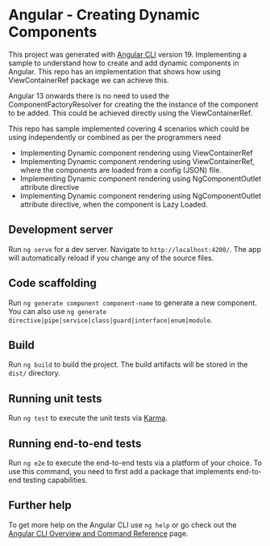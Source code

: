 # Angular - Creating Dynamic Components

This project was generated with [Angular CLI](https://github.com/angular/angular-cli) version 19.
Implementing a sample to understand how to create and add dynamic components in Angular. This repo has an implementation that shows how using ViewContainerRef package we can achieve this.

Angular 13 onwards there is no need to used the ComponentFactoryResolver for creating the the instance of the component to be added. 
This could be achieved directly using the ViewContainerRef.

This repo has sample implemented covering 4 scenarios which could be using independently or combined as per the programmers need 
- Implementing Dynamic component rendering using ViewContainerRef
- Implementing Dynamic component rendering using ViewContainerRef, where the components are loaded from a config (JSON) file.
- Implementing Dynamic component rendering using NgComponentOutlet attribute directive 
- Implementing Dynamic component rendering using NgComponentOutlet attribute directive, when the component is Lazy Loaded.



## Development server

Run `ng serve` for a dev server. Navigate to `http://localhost:4200/`. The app will automatically reload if you change any of the source files.

## Code scaffolding

Run `ng generate component component-name` to generate a new component. You can also use `ng generate directive|pipe|service|class|guard|interface|enum|module`.

## Build

Run `ng build` to build the project. The build artifacts will be stored in the `dist/` directory.

## Running unit tests

Run `ng test` to execute the unit tests via [Karma](https://karma-runner.github.io).

## Running end-to-end tests

Run `ng e2e` to execute the end-to-end tests via a platform of your choice. To use this command, you need to first add a package that implements end-to-end testing capabilities.

## Further help

To get more help on the Angular CLI use `ng help` or go check out the [Angular CLI Overview and Command Reference](https://angular.io/cli) page.
